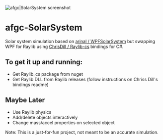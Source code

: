 ![afgc|SolarSystem screenshot](https://github.com/afreytes/afgc-SolarSystem/blob/master/screenshot.png?raw=true)

# afgc-SolarSystem
Solar system simulation based on <a href="https://github.com/arinal/WpfSolarSystem">arinal / WPFSolarSystem</a> but swapping WPF for Raylib using <a href="https://github.com/ChrisDill/Raylib-cs">ChrisDill / Raylib-cs</a> bindings for C#.

## To get it up and running:
- Get Raylib_cs package from nuget
- Get Raylib DLL from Raylib releases (follow instructions on Chriss Dill's bindings readme)

## Maybe Later
- Use Raylib physics
- Add/delete objects interactively
- Change mass/accel properties on selected object

Note: This is a just-for-fun project, not meant to be an accurate simulation.
